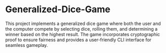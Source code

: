 # Generalized-Dice-Game
This project implements a generalized dice game where both the user and the computer compete by selecting dice, rolling them, and determining a winner based on the highest result. The game incorporates cryptographic proof to ensure fairness and provides a user-friendly CLI interface for seamless gameplay.
